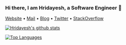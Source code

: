 ### Hi there, I am Hridayesh, a Software Engineer 👋
 [Website](https://hridayeshsharma.com/) •
 [Mail](mailto:dev.hridayesh@gmail.com) •
 [Blog](https://dev.to/_hridaysharma) •
 [Twitter](https://twitter.com/_hridayesh__) •
 [StackOverflow](https://stackoverflow.com/users/6235787/hridayesh-sharma?tab=profile) 


[![Hridayesh's github stats](https://github-readme-stats.vercel.app/api?username=vyasriday&hide=issues&count_private=true&show_icons=true&bg_color=#000&theme=cobalt)](https://github.com/anuraghazra/github-readme-stats)

[![Top Languages](https://github-readme-stats.vercel.app/api/top-langs/?username=vyasriday)](https://github.com/anuraghazra/github-readme-stats)
